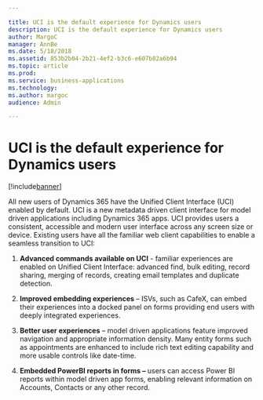 ```yaml
---

title: UCI is the default experience for Dynamics users
description: UCI is the default experience for Dynamics users
author: MargoC
manager: AnnBe
ms.date: 5/18/2018
ms.assetid: 853b2b04-2b21-4ef2-b3c6-e607b82a6b94
ms.topic: article
ms.prod: 
ms.service: business-applications
ms.technology: 
ms.author: margoc
audience: Admin

---
```

#  UCI is the default experience for Dynamics users


[!include[banner](../../../includes/banner.md)]

All new users of Dynamics 365 have the Unified Client Interface (UCI) enabled by
default. UCI is a new metadata driven client interface for model driven
applications including Dynamics 365 apps. UCI provides users a consistent,
accessible and modern user interface across any screen size or device. Existing
users have all the familiar web client capabilities to enable a seamless
transition to UCI:

1.  **Advanced commands available on UCI** - familiar experiences are enabled on
    Unified Client Interface: advanced find, bulk editing, record sharing,
    merging of records, creating email templates and duplicate detection.

2.  **Improved embedding experiences** – ISVs, such as CafeX, can embed their
    experiences into a docked panel on forms providing end users with deeply
    integrated experiences.

3.  **Better user experiences** – model driven applications feature improved
    navigation and appropriate information density. Many entity forms such as
    appointments are enhanced to include rich text editing capability and more
    usable controls like date-time.

4.  **Embedded PowerBI reports in forms –** users can access Power BI reports
    within model driven app forms, enabling relevant information on Accounts,
    Contacts or any other record.
